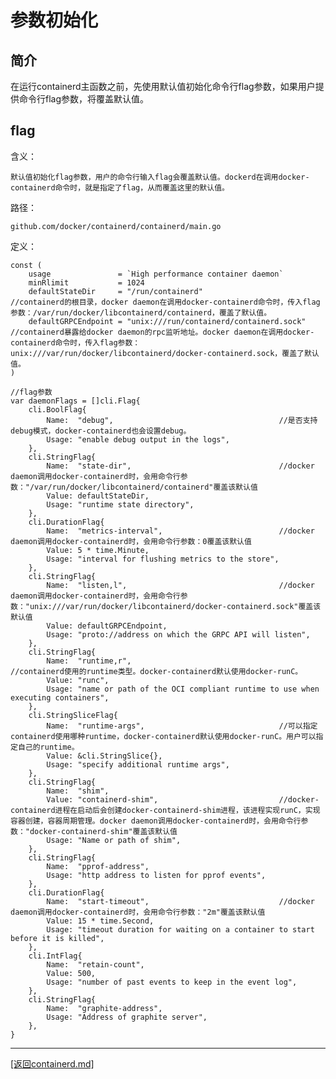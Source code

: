 参数初始化
=====================================================
## 简介
在运行containerd主函数之前，先使用默认值初始化命令行flag参数，如果用户提供命令行flag参数，将覆盖默认值。

## flag
含义：

    默认值初始化flag参数，用户的命令行输入flag会覆盖默认值。dockerd在调用docker-containerd命令时，就是指定了flag，从而覆盖这里的默认值。
路径：

    github.com/docker/containerd/containerd/main.go

定义：

    const (
        usage               = `High performance container daemon`
        minRlimit           = 1024
        defaultStateDir     = "/run/containerd"                                     //containerd的根目录，docker daemon在调用docker-containerd命令时，传入flag参数：/var/run/docker/libcontainerd/containerd，覆盖了默认值。
        defaultGRPCEndpoint = "unix:///run/containerd/containerd.sock"              //containerd暴露给docker daemon的rpc监听地址。docker daemon在调用docker-containerd命令时，传入flag参数：unix:///var/run/docker/libcontainerd/docker-containerd.sock，覆盖了默认值。
    )

    //flag参数
    var daemonFlags = []cli.Flag{
        cli.BoolFlag{
            Name:  "debug",                                     //是否支持debug模式，docker-containerd也会设置debug。
            Usage: "enable debug output in the logs",
        },
        cli.StringFlag{
            Name:  "state-dir",                                 //docker daemon调用docker-containerd时，会用命令行参数："/var/run/docker/libcontainerd/containerd"覆盖该默认值
            Value: defaultStateDir,
            Usage: "runtime state directory",
        },
        cli.DurationFlag{
            Name:  "metrics-interval",                          //docker daemon调用docker-containerd时，会用命令行参数：0覆盖该默认值
            Value: 5 * time.Minute,
            Usage: "interval for flushing metrics to the store",
        },
        cli.StringFlag{
            Name:  "listen,l",                                  //docker daemon调用docker-containerd时，会用命令行参数："unix:///var/run/docker/libcontainerd/docker-containerd.sock"覆盖该默认值
            Value: defaultGRPCEndpoint,
            Usage: "proto://address on which the GRPC API will listen",
        },
        cli.StringFlag{
            Name:  "runtime,r",                                 //containerd使用的runtime类型。docker-containerd默认使用docker-runC。
            Value: "runc",
            Usage: "name or path of the OCI compliant runtime to use when executing containers",
        },
        cli.StringSliceFlag{
            Name:  "runtime-args",                              //可以指定containerd使用哪种runtime，docker-containerd默认使用docker-runC。用户可以指定自己的runtime。
            Value: &cli.StringSlice{},
            Usage: "specify additional runtime args",
        },
        cli.StringFlag{
            Name:  "shim",
            Value: "containerd-shim",                           //docker-containerd进程在启动后会创建docker-containerd-shim进程，该进程实现runC，实现容器创建，容器周期管理。docker daemon调用docker-containerd时，会用命令行参数："docker-containerd-shim"覆盖该默认值
            Usage: "Name or path of shim",
        },
        cli.StringFlag{
            Name:  "pprof-address",
            Usage: "http address to listen for pprof events",
        },
        cli.DurationFlag{
            Name:  "start-timeout",                             //docker daemon调用docker-containerd时，会用命令行参数："2m"覆盖该默认值
            Value: 15 * time.Second,
            Usage: "timeout duration for waiting on a container to start before it is killed",
        },
        cli.IntFlag{
            Name:  "retain-count",
            Value: 500,
            Usage: "number of past events to keep in the event log",
        },
        cli.StringFlag{
            Name:  "graphite-address",
            Usage: "Address of graphite server",
        },
    }

_______________________________________________________________________
[[返回containerd.md]](./containerd.md) 


